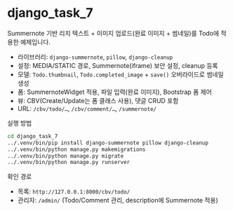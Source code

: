 # django_task_7

Summernote 기반 리치 텍스트 + 이미지 업로드(완료 이미지 + 썸네일)를 Todo에 적용한 예제입니다.

- 라이브러리: `django-summernote`, `pillow`, `django-cleanup`
- 설정: MEDIA/STATIC 경로, Summernote(iframe) 보안 설정, cleanup 등록
- 모델: `Todo.thumbnail`, `Todo.completed_image` + `save()` 오버라이드로 썸네일 생성
- 폼: SummernoteWidget 적용, 파일 입력(완료 이미지), Bootstrap 폼 제어
- 뷰: CBV(Create/Update는 폼 클래스 사용), 댓글 CRUD 포함
- URL: `/cbv/todo/…`, `/cbv/comment/…`, `/summernote/`

실행 방법
```bash
cd django_task_7
../.venv/bin/pip install django-summernote pillow django-cleanup
../.venv/bin/python manage.py makemigrations
../.venv/bin/python manage.py migrate
../.venv/bin/python manage.py runserver
```

확인 경로
- 목록: `http://127.0.0.1:8000/cbv/todo/`
- 관리자: `/admin/` (Todo/Comment 관리, description에 Summernote 적용)


